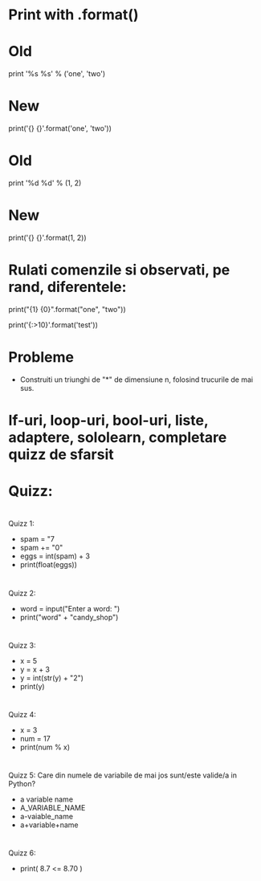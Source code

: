 
# Print with .format()
# 
# 
# 

# Old
print '%s %s' % ('one', 'two')

# New
print('{} {}'.format('one', 'two'))

# Old
print '%d %d' % (1, 2)

# New
print('{} {}'.format(1, 2))
#
#
#
# Rulati comenzile si observati, pe rand, diferentele:
print("{1} {0}".format("one", "two"))

print('{:>10}'.format('test'))


# Probleme
- Construiti un triunghi de "*" de dimensiune n, folosind trucurile de mai sus.

#
#
#
# If-uri, loop-uri, bool-uri, liste, adaptere, sololearn, completare quizz de sfarsit
#
#
#

# Quizz:
#
#
#
Quizz 1:

- spam = "7
- spam += "0"
- eggs = int(spam) + 3
- print(float(eggs))

#
#
#
Quizz 2:

- word = input("Enter a word: ")
- print("word" + "candy_shop")
#
#
#
Quizz 3:

- x = 5
- y = x + 3
- y = int(str(y) + "2")
- print(y)
#
#
#
Quizz 4:

- x = 3
- num = 17
- print(num % x)
#
#
#
Quizz 5: Care din numele de variabile de mai jos sunt/este valide/a in Python?

- a variable name
- A_VARIABLE_NAME
- a-vaiable_name
- a+variable+name
#
#
#
Quizz 6:

- print( 8.7 <= 8.70 )
#
#
#





